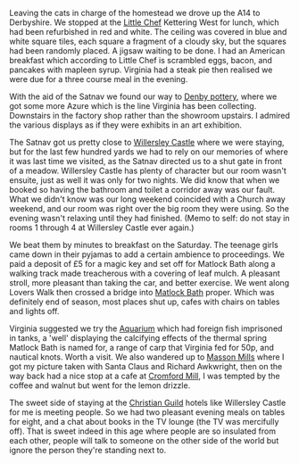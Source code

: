 Leaving the cats in charge of the homestead we drove up the A14
to Derbyshire.  We stopped at the
[Little Chef](http://www.littlechef.co.uk/) Kettering West
for lunch, which had been refurbished in red
and white.  The ceiling was covered in blue and white square tiles,
each square a fragment of a cloudy sky, but the squares had
been randomly placed.  A jigsaw waiting to be done.  I had
an American breakfast which according to Little Chef is
scrambled eggs, bacon, and pancakes with mapleen syrup.
Virginia had a steak pie then realised we were due for a
three course meal in the evening.

With the aid of the Satnav we found our way to
[Denby pottery](https://www.denbypottery.com/denby-pottery-village),
where we got some more Azure which is the
line Virginia has been collecting.  Downstairs in the
factory shop rather than the showroom upstairs.  I
admired the various displays as if they were exhibits in
an art exhibition.

The Satnav got us pretty close to
[Willersley Castle](https://www.christianguild.co.uk/willersley/)
where we were staying, but for the
last few hundred yards we had to rely on our memories of
where it was last time we visited, as the Satnav directed us to
a shut gate in front of a meadow.  Willersley Castle has
plenty of character but our room wasn't ensuite, just as
well it was only for two nights.  We did know that when we
booked so having the bathroom and toilet a corridor away was
our fault.  What we didn't know was our long weekend
coincided with a Church away weekend, and our room was
right over the big room they were using.  So the evening
wasn't relaxing until they had finished.  (Memo to self: do not
stay in rooms 1 through 4 at Willersley Castle ever again.)

We beat them by minutes to breakfast on the Saturday.  The
teenage girls came down in their pyjamas to add a certain
ambience to proceedings.  We paid a deposit of &pound;5 for a
magic key and set off for Matlock Bath along a walking track
made treacherous with a covering of leaf mulch.  A pleasant
stroll, more pleasant than taking the car, and better
exercise.  We went along Lovers Walk then crossed a bridge
into
[Matlock Bath](http://www.visitmatlockbath.co.uk/)
proper.  Which was definitely end of
season, most places shut up, cafes with chairs on tables
and lights off.

Virginia suggested we try the
[Aquarium](http://www.matlockbathaquarium.co.uk/)
which had foreign fish imprisoned in tanks, a 'well' displaying
the calcifying effects of the thermal spring Matlock Bath is
named for, a range of carp that Virginia fed for 50p, and
nautical knots.  Worth a visit.  We also wandered up to
[Masson Mills](https://www.massonmills.co.uk/)
where I got my picture taken with Santa Claus
and Richard Awkwright, then on the way back had a nice stop
at a cafe at [Cromford Mill](http://www.cromfordmill.co.uk/),
I was tempted by the coffee and walnut
but went for the lemon drizzle.

The sweet side of staying at the
[Christian Guild](https://www.christianguild.co.uk/)
hotels like Willersley Castle for me is
meeting people.  So we had two pleasant evening meals on
tables for eight, and a chat about books in the TV lounge (the
TV was mercifully off).  That is sweet indeed in this age where
people are so insulated from each other, people will talk to
someone on the other side of the world but ignore the person
they're standing next to.
